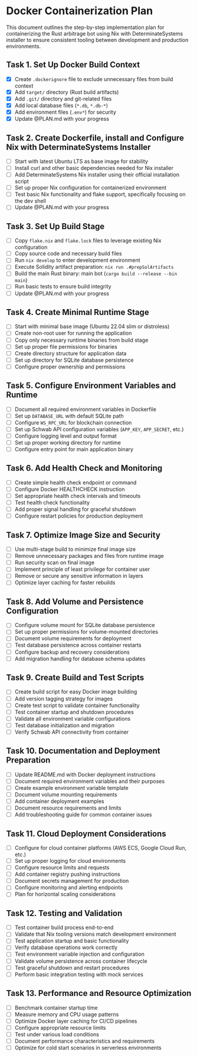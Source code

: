 # Docker Containerization Plan

This document outlines the step-by-step implementation plan for containerizing the Rust arbitrage bot using Nix with DeterminateSystems installer to ensure consistent tooling between development and production environments.

## Task 1. Set Up Docker Build Context

- [x] Create `.dockerignore` file to exclude unnecessary files from build context
- [x] Add `target/` directory (Rust build artifacts)
- [x] Add `.git/` directory and git-related files
- [x] Add local database files (`*.db`, `*.db-*`)
- [x] Add environment files (`.env*`) for security
- [x] Update @PLAN.md with your progress 

## Task 2. Create Dockerfile, install and Configure Nix with DeterminateSystems Installer

- [ ] Start with latest Ubuntu LTS as base image for stability
- [ ] Install curl and other basic dependencies needed for Nix installer
- [ ] Add DeterminateSystems Nix installer using their official installation script
- [ ] Set up proper Nix configuration for containerized environment
- [ ] Test basic Nix functionality and flake support, specifically focusing on the dev shell
- [ ] Update @PLAN.md with your progress 

## Task 3. Set Up Build Stage

- [ ] Copy `flake.nix` and `flake.lock` files to leverage existing Nix configuration
- [ ] Copy source code and necessary build files
- [ ] Run `nix develop` to enter development environment
- [ ] Execute Solidity artifact preparation: `nix run .#prepSolArtifacts`
- [ ] Build the main Rust binary: main bot (`cargo build --release --bin main`)
- [ ] Run basic tests to ensure build integrity
- [ ] Update @PLAN.md with your progress 

## Task 4. Create Minimal Runtime Stage

- [ ] Start with minimal base image (Ubuntu 22.04 slim or distroless)
- [ ] Create non-root user for running the application
- [ ] Copy only necessary runtime binaries from build stage
- [ ] Set up proper file permissions for binaries
- [ ] Create directory structure for application data
- [ ] Set up directory for SQLite database persistence
- [ ] Configure proper ownership and permissions

## Task 5. Configure Environment Variables and Runtime

- [ ] Document all required environment variables in Dockerfile
- [ ] Set up `DATABASE_URL` with default SQLite path
- [ ] Configure `WS_RPC_URL` for blockchain connection
- [ ] Set up Schwab API configuration variables (`APP_KEY`, `APP_SECRET`, etc.)
- [ ] Configure logging level and output format
- [ ] Set up proper working directory for runtime
- [ ] Configure entry point for main application binary

## Task 6. Add Health Check and Monitoring

- [ ] Create simple health check endpoint or command
- [ ] Configure Docker HEALTHCHECK instruction
- [ ] Set appropriate health check intervals and timeouts
- [ ] Test health check functionality
- [ ] Add proper signal handling for graceful shutdown
- [ ] Configure restart policies for production deployment

## Task 7. Optimize Image Size and Security

- [ ] Use multi-stage build to minimize final image size
- [ ] Remove unnecessary packages and files from runtime image
- [ ] Run security scan on final image
- [ ] Implement principle of least privilege for container user
- [ ] Remove or secure any sensitive information in layers
- [ ] Optimize layer caching for faster rebuilds

## Task 8. Add Volume and Persistence Configuration

- [ ] Configure volume mount for SQLite database persistence
- [ ] Set up proper permissions for volume-mounted directories  
- [ ] Document volume requirements for deployment
- [ ] Test database persistence across container restarts
- [ ] Configure backup and recovery considerations
- [ ] Add migration handling for database schema updates

## Task 9. Create Build and Test Scripts

- [ ] Create build script for easy Docker image building
- [ ] Add version tagging strategy for images
- [ ] Create test script to validate container functionality
- [ ] Test container startup and shutdown procedures
- [ ] Validate all environment variable configurations
- [ ] Test database initialization and migration
- [ ] Verify Schwab API connectivity from container

## Task 10. Documentation and Deployment Preparation

- [ ] Update README.md with Docker deployment instructions
- [ ] Document required environment variables and their purposes
- [ ] Create example environment variable template
- [ ] Document volume mounting requirements
- [ ] Add container deployment examples
- [ ] Document resource requirements and limits
- [ ] Add troubleshooting guide for common container issues

## Task 11. Cloud Deployment Considerations

- [ ] Configure for cloud container platforms (AWS ECS, Google Cloud Run, etc.)
- [ ] Set up proper logging for cloud environments
- [ ] Configure resource limits and requests
- [ ] Add container registry pushing instructions
- [ ] Document secrets management for production
- [ ] Configure monitoring and alerting endpoints
- [ ] Plan for horizontal scaling considerations

## Task 12. Testing and Validation

- [ ] Test container build process end-to-end
- [ ] Validate that Nix tooling versions match development environment
- [ ] Test application startup and basic functionality
- [ ] Verify database operations work correctly
- [ ] Test environment variable injection and configuration
- [ ] Validate volume persistence across container lifecycle
- [ ] Test graceful shutdown and restart procedures
- [ ] Perform basic integration testing with mock services

## Task 13. Performance and Resource Optimization

- [ ] Benchmark container startup time
- [ ] Measure memory and CPU usage patterns
- [ ] Optimize Docker layer caching for CI/CD pipelines
- [ ] Configure appropriate resource limits
- [ ] Test under various load conditions
- [ ] Document performance characteristics and requirements
- [ ] Optimize for cold start scenarios in serverless environments
